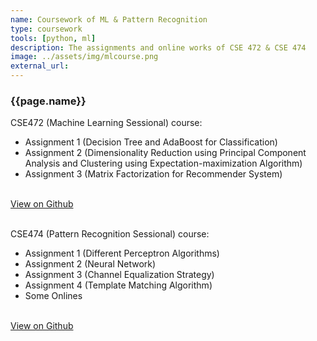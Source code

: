 ```yaml
---
name: Coursework of ML & Pattern Recognition  
type: coursework 
tools: [python, ml]
description: The assignments and online works of CSE 472 & CSE 474
image: ../assets/img/mlcourse.png 
external_url: 
---
```

### **{{page.name}}**

CSE472 (Machine Learning Sessional) course:
- Assignment 1 (Decision Tree and AdaBoost for Classification)
- Assignment 2 (Dimensionality Reduction using Principal Component Analysis and Clustering using Expectation-maximization Algorithm)
- Assignment 3 (Matrix Factorization for Recommender System)
<br/>
<a class="github-button" href="https://github.com/ajoydas/MLCoursework" data-size="large" aria-label="View ajoydas/MLCoursework on GitHub">View on Github</a>
<br/>
<br/>

CSE474 (Pattern Recognition Sessional) course:
- Assignment 1 (Different Perceptron Algorithms)
- Assignment 2 (Neural Network)
- Assignment 3 (Channel Equalization Strategy)
- Assignment 4 (Template Matching Algorithm)
- Some Onlines
<br/>
<a class="github-button" href="https://github.com/ajoydas/PatternRecogCoursework" data-size="large" aria-label="View ajoydas/PatternRecogCoursework on GitHub">View on Github</a>
<br/>
